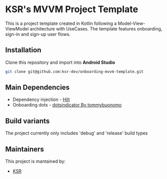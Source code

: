 # KSR's MVVM Project Template

This is a project template created in Kotlin following a Model-View-ViewModel architecture with UseCases. The template features onboarding, sign-in and sign-up user flows.

## Installation
Clone this repository and import into **Android Studio**
```bash
git clone git@github.com:ksr-dev/onboarding-mvvm-template.git
```
## Main Dependencies
* Dependency injection - [Hilt](https://dagger.dev/hilt/)
* Onboarding dots - [dotsindicator By tommybuonomo](https://github.com/tommybuonomo/dotsindicator)

## Build variants
The project currently only includes 'debug' and 'release' build types


## Maintainers
This project is mantained by:
* [KSR](https://github.com/ksr-dev)
